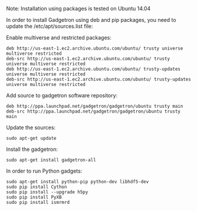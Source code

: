 Note: Installation using packages is tested on Ubuntu 14.04

In order to install Gadgetron using deb and pip packages, you need to update the /etc/apt/sources.list file:

Enable multiverse and restricted packages:

    deb http://us-east-1.ec2.archive.ubuntu.com/ubuntu/ trusty universe multiverse restricted
    deb-src http://us-east-1.ec2.archive.ubuntu.com/ubuntu/ trusty universe multiverse restricted
    deb http://us-east-1.ec2.archive.ubuntu.com/ubuntu/ trusty-updates universe multiverse restricted
    deb-src http://us-east-1.ec2.archive.ubuntu.com/ubuntu/ trusty-updates universe multiverse restricted

Add source to gadgetron software repository:

    deb http://ppa.launchpad.net/gadgetron/gadgetron/ubuntu trusty main
    deb-src http://ppa.launchpad.net/gadgetron/gadgetron/ubuntu trusty main

Update the sources:

    sudo apt-get update

Install the gadgetron:

    sudo apt-get install gadgetron-all

In order to run Python gadgets:

    sudo apt-get install python-pip python-dev libhdf5-dev
    sudo pip install Cython
    sudo pip install --upgrade h5py
    sudo pip install PyXB
    sudo pip install ismrmrd





